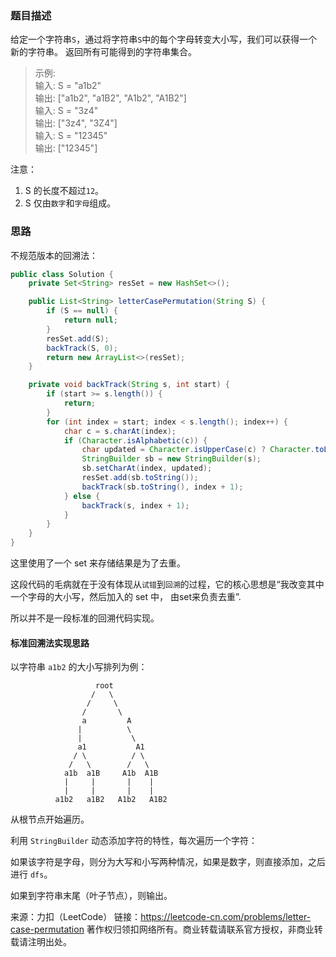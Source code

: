 ### 题目描述

给定一个字符串```S```，通过将字符串```S```中的每个字母转变大小写，我们可以获得一个新的字符串。
返回所有可能得到的字符串集合。

> 示例:   
  输入: S = "a1b2"                    
  输出: ["a1b2", "a1B2", "A1b2", "A1B2"]                 
  输入: S = "3z4"          
  输出: ["3z4", "3Z4"]        
  输入: S = "12345"   
  输出: ["12345"]
  
  
  
  
  
注意：

1. S 的长度不超过```12```。
2. S 仅由```数字```和```字母```组成。
  
  
  
  
  
  
### 思路

不规范版本的回溯法：

````java
public class Solution {
    private Set<String> resSet = new HashSet<>();

    public List<String> letterCasePermutation(String S) {
        if (S == null) {
            return null;
        }
        resSet.add(S);
        backTrack(S, 0);
        return new ArrayList<>(resSet);
    }

    private void backTrack(String s, int start) {
        if (start >= s.length()) {
            return;
        }
        for (int index = start; index < s.length(); index++) {
            char c = s.charAt(index);
            if (Character.isAlphabetic(c)) {
                char updated = Character.isUpperCase(c) ? Character.toLowerCase(c) : Character.toUpperCase(c);
                StringBuilder sb = new StringBuilder(s);
                sb.setCharAt(index, updated);
                resSet.add(sb.toString());
                backTrack(sb.toString(), index + 1);
            } else {
                backTrack(s, index + 1);
            }
        }
    }
}

````
  
  
这里使用了一个 set 来存储结果是为了去重。

这段代码的毛病就在于没有体现从```试错```到```回溯```的过程，它的核心思想是“我改变其中一个字母的大小写，然后加入的 set 中， 由set来负责去重”.

所以并不是一段标准的回溯代码实现。

#### 标准回溯法实现思路

以字符串 ```a1b2``` 的大小写排列为例：

                       root
                      /   \
                     /     \
                    /       \
                    a         A
                   |          \
                   |           \
                   a1           A1
                  / \          / \
                 /   \        /   \
                a1b  a1B     A1b  A1B
                |     |       |    |
                |     |       |    |
              a1b2   a1B2   A1b2   A1B2

从根节点开始遍历。 

利用 ```StringBuilder``` 动态添加字符的特性，每次遍历一个字符：

如果该字符是字母，则分为大写和小写两种情况，如果是数字，则直接添加，之后进行 ```dfs```。

如果到字符串末尾（叶子节点），则输出。

  
来源：力扣（LeetCode）
链接：https://leetcode-cn.com/problems/letter-case-permutation
著作权归领扣网络所有。商业转载请联系官方授权，非商业转载请注明出处。